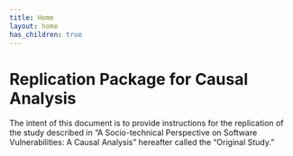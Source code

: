 ```yaml
---
title: Home
layout: home
has_children: true
---
```


# Replication Package for Causal Analysis 

The intent of this document is to provide instructions for the replication of the study described in “A Socio-technical Perspective on Software Vulnerabilities: A Causal Analysis” hereafter called the “Original Study.”
